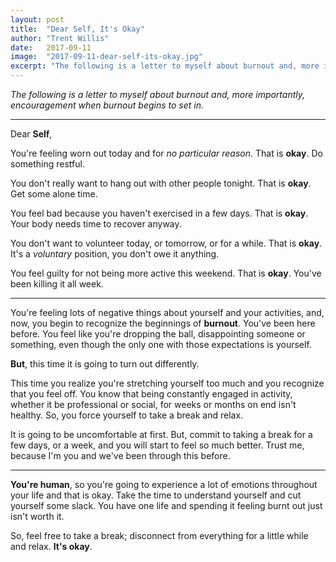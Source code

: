 ```yaml
---
layout: post
title:  "Dear Self, It's Okay"
author: "Trent Willis"
date:   2017-09-11
image:  "2017-09-11-dear-self-its-okay.jpg"
excerpt: "The following is a letter to myself about burnout and, more importantly, encouragement when burnout begins to set in."
---
```


_The following is a letter to myself about burnout and, more importantly, encouragement when burnout begins to set in._

---

Dear **Self**,

You're feeling worn out today and for _no particular reason_. That is **okay**. Do something restful.

You don't really want to hang out with other people tonight. That is **okay**. Get some alone time.

You feel bad because you haven't exercised in a few days. That is **okay**. Your body needs time to recover anyway.

You don't want to volunteer today, or tomorrow, or for a while. That is **okay**. It's a _voluntary_ position, you don't owe it anything.

You feel guilty for not being more active this weekend. That is **okay**. You've been killing it all week.

---

You're feeling lots of negative things about yourself and your activities, and, now, you begin to recognize the beginnings of **burnout**. You've been here before. You feel like you're dropping the ball, disappointing someone or something, even though the only one with those expectations is yourself.

**But**, this time it is going to turn out differently.

This time you realize you're stretching yourself too much and you recognize that you feel off. You know that being constantly engaged in activity, whether it be professional or social, for weeks or months on end isn't healthy. So, you force yourself to take a break and relax.

It is going to be uncomfortable at first. But, commit to taking a break for a few days, or a week, and you will start to feel so much better. Trust me, because I'm you and we've been through this before.

---

**You're human**, so you're going to experience a lot of emotions throughout your life and that is okay. Take the time to understand yourself and cut yourself some slack. You have one life and spending it feeling burnt out just isn't worth it.

So, feel free to take a break; disconnect from everything for a little while and relax. **It's okay**.

